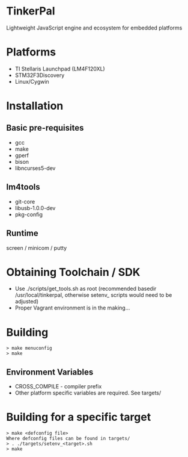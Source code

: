 TinkerPal
=========
Lightweight JavaScript engine and ecosystem for embedded platforms

Platforms
=========
- TI Stellaris Launchpad (LM4F120XL)
- STM32F3Discovery
- Linux/Cygwin

Installation
============
Basic pre-requisites
--------------------
- gcc
- make
- gperf
- bison
- libncurses5-dev

lm4tools
--------
- git-core
- libusb-1.0.0-dev
- pkg-config

Runtime
-------
screen / minicom / putty

Obtaining Toolchain / SDK
=========================
- Use ./scripts/get_tools.sh as root (recommended basedir /usr/local/tinkerpal,
  otherwise setenv_<target> scripts would need to be adjusted)
- Proper Vagrant environment is in the making...

Building
========
```
> make menuconfig
> make
```

Environment Variables
---------------------
- CROSS_COMPILE - compiler prefix
- Other platform specific variables are required. See targets/

Building for a specific target
==============================
```
> make <defconfig file>
Where defconfig files can be found in targets/
> . ./targets/setenv_<target>.sh
> make
```
